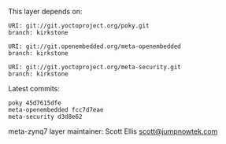 This layer depends on:

    URI: git://git.yoctoproject.org/poky.git
    branch: kirkstone

    URI: git://git.openembedded.org/meta-openembedded
    branch: kirkstone

    URI: git://git.yoctoproject.org/meta-security.git
    branch: kirkstone

Latest commits:

    poky 45d7615dfe
    meta-openembedded fcc7d7eae
    meta-security d3d8e62

meta-zynq7 layer maintainer: Scott Ellis <scott@jumpnowtek.com>
